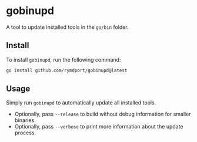 # gobinupd
A tool to update installed tools in the `go/bin` folder.

## Install

To install `gobinupd`, run the following command:

```sh
go install github.com/rymdport/gobinupd@latest
```

## Usage

Simply run `gobinupd` to automatically update all installed tools.
- Optionally, pass `--release` to build without debug information for smaller binaries.
- Optionally, pass `--verbose` to print more information about the update process.
